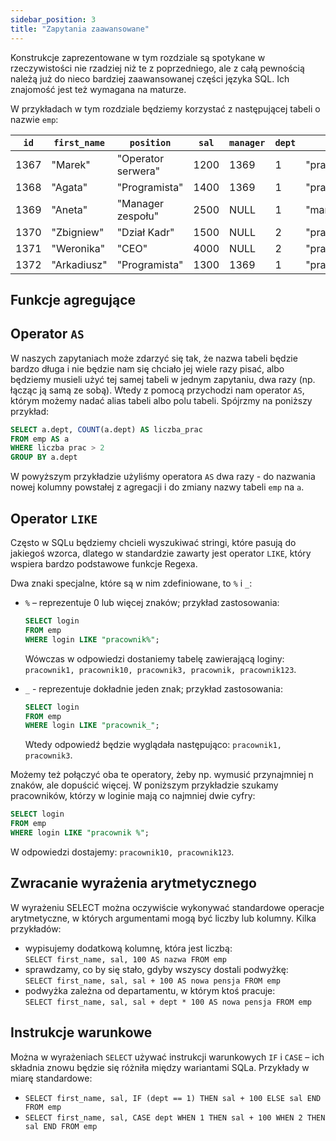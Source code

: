 ```yaml
---
sidebar_position: 3
title: "Zapytania zaawansowane"
---
```


Konstrukcje zaprezentowane w tym rozdziale są spotykane w rzeczywistości nie
rzadziej niż te z poprzedniego, ale z całą pewnością należą już do nieco bardziej
zaawansowanej części języka SQL. Ich znajomość jest też wymagana na maturze.

W przykładach w tym rozdziale będziemy korzystać z następującej tabeli o nazwie
`emp`:

| `id` | `first_name` | `position`         | `sal` | `manager` | `dept` | `login`        |
| ---- | ------------ | ------------------ | ----- | --------- | ------ | -------------- |
| 1367 | "Marek"      | "Operator serwera" | 1200  | 1369      | 1      | "pracownik1"   |
| 1368 | "Agata"      | "Programista"      | 1400  | 1369      | 1      | "pracownik10"  |
| 1369 | "Aneta"      | "Manager zespołu"  | 2500  | NULL      | 1      | "manager2"     |
| 1370 | "Zbigniew"   | "Dział Kadr"       | 1500  | NULL      | 2      | "pracownik3"   |
| 1371 | "Weronika"   | "CEO"              | 4000  | NULL      | 2      | "pracownik"    |
| 1372 | "Arkadiusz"  | "Programista"      | 1300  | 1369      | 1      | "pracownik123" |

## Funkcje agregujące

## Operator `AS`

W naszych zapytaniach może zdarzyć się tak, że nazwa tabeli będzie bardzo długa
i nie będzie nam się chciało jej wiele razy pisać, albo będziemy musieli użyć
tej samej tabeli w jednym zapytaniu, dwa razy (np. łącząc ją samą ze sobą).
Wtedy z pomocą przychodzi nam operator `AS`, którym możemy nadać alias tabeli
albo polu tabeli. Spójrzmy na poniższy przykład:

```sql
SELECT a.dept, COUNT(a.dept) AS liczba_prac
FROM emp AS a
WHERE liczba prac > 2
GROUP BY a.dept
```

W powyższym przykładzie użyliśmy operatora `AS` dwa razy - do nazwania nowej
kolumny powstałej z agregacji i do zmiany nazwy tabeli `emp` na `a`.

## Operator `LIKE`

Często w SQLu będziemy chcieli wyszukiwać stringi, które pasują do jakiegoś
wzorca, dlatego w standardzie zawarty jest operator `LIKE`, który wspiera bardzo
podstawowe funkcje Regexa.

Dwa znaki specjalne, które są w nim zdefiniowane, to `%` i `_`:

- `%` – reprezentuje 0 lub więcej znaków; przykład zastosowania:

  ```sql
  SELECT login
  FROM emp
  WHERE login LIKE "pracownik%";
  ```

  Wówczas w odpowiedzi dostaniemy tabelę zawierającą loginy:
  `pracownik1, pracownik10, pracownik3, pracownik, pracownik123`.

- `_` - reprezentuje dokładnie jeden znak; przykład zastosowania:

  ```sql
  SELECT login
  FROM emp
  WHERE login LIKE "pracownik_";
  ```

  Wtedy odpowiedź będzie wyglądała następująco: `pracownik1, pracownik3`.

Możemy też połączyć oba te operatory, żeby np. wymusić przynajmniej n znaków,
ale dopuścić więcej. W poniższym przykładzie szukamy pracowników, którzy w
loginie mają co najmniej dwie cyfry:

```sql
SELECT login
FROM emp
WHERE login LIKE "pracownik %";
```

W odpowiedzi dostajemy: `pracownik10, pracownik123`.

## Zwracanie wyrażenia arytmetycznego

W wyrażeniu SELECT można oczywiście wykonywać standardowe operacje arytmetyczne,
w których argumentami mogą być liczby lub kolumny. Kilka przykładów:

- wypisujemy dodatkową kolumnę, która jest liczbą:  
  `SELECT first_name, sal, 100 AS nazwa FROM emp`
- sprawdzamy, co by się stało, gdyby wszyscy dostali podwyżkę:  
  `SELECT first_name, sal, sal + 100 AS nowa pensja FROM emp`
- podwyżka zależna od departamentu, w którym ktoś pracuje:  
  `SELECT first_name, sal, sal + dept * 100 AS nowa pensja FROM emp`

## Instrukcje warunkowe

Można w wyrażeniach `SELECT` używać instrukcji warunkowych `IF` i `CASE` – ich
składnia znowu będzie się różniła między wariantami SQLa. Przykłady w miarę
standardowe:

- `SELECT first_name, sal, IF (dept == 1) THEN sal + 100 ELSE sal END FROM emp`
- `SELECT first_name, sal, CASE dept WHEN 1 THEN sal + 100 WHEN 2 THEN sal END FROM emp`
